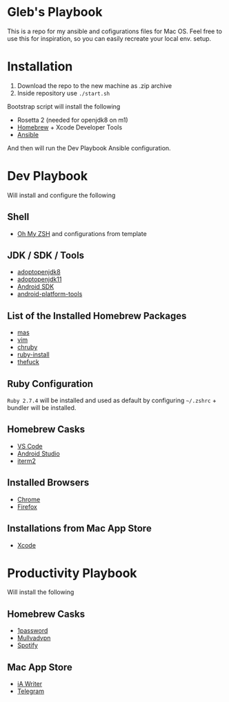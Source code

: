 # Gleb's Playbook

This is a repo for my ansible and cofigurations files for Mac OS. Feel free to use this for inspiration, so you can easily recreate your local env. setup.

# Installation
1. Download the repo to the new machine as .zip archive
2. Inside repository use `./start.sh`

Bootstrap script will install the following 
- Rosetta 2 (needed for openjdk8 on m1)
- [Homebrew](https://brew.sh/) + Xcode Developer Tools
- [Ansible](https://formulae.brew.sh/formula/ansible)

And then will run the Dev Playbook Ansible configuration.

# Dev Playbook
Will install and configure the following

## Shell
- [Oh My ZSH](https://github.com/ohmyzsh/ohmyzsh) and configurations from template

## JDK / SDK / Tools
- [adoptopenjdk8](https://github.com/AdoptOpenJDK/homebrew-openjdk)
- [adoptopenjdk11](https://github.com/AdoptOpenJDK/homebrew-openjdk)
- [Android SDK](https://formulae.brew.sh/cask/android-sdk)
- [android-platform-tools](https://formulae.brew.sh/cask/android-platform-tools)

## List of the Installed Homebrew Packages
- [mas](https://formulae.brew.sh/formula/mas)
- [vim](https://formulae.brew.sh/formula/vim)
- [chruby](https://formulae.brew.sh/formula/chruby)
- [ruby-install](https://formulae.brew.sh/formula/ruby-install)
- [thefuck](https://github.com/nvbn/thefuck)

## Ruby Configuration
`Ruby 2.7.4` will be installed and used as default by configuring `~/.zshrc` + bundler will be installed.

## Homebrew Casks
- [VS Code](https://formulae.brew.sh/cask/visual-studio-code)
- [Android Studio](https://formulae.brew.sh/cask/android-studio)
- [iterm2](https://formulae.brew.sh/cask/iterm2)

## Installed Browsers
- [Chrome](https://formulae.brew.sh/cask/google-chrome)
- [Firefox](https://formulae.brew.sh/cask/firefox)

## Installations from Mac App Store
- [Xcode](https://apps.apple.com/us/app/xcode/id497799835?mt=12)

# Productivity Playbook

Will install the following

## Homebrew Casks
- [1password](https://1password.com/)
- [Mullvadvpn](https://formulae.brew.sh/cask/mullvadvpn)
- [Spotify](https://formulae.brew.sh/cask/spotify)

## Mac App Store
- [iA Writer](https://ia.net/)
- [Telegram](https://apps.apple.com/us/app/telegram/id747648890)





